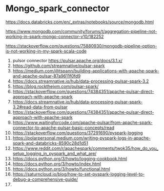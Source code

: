 # Mongo_spark_connector

https://docs.databricks.com/en/_extras/notebooks/source/mongodb.html


https://www.mongodb.com/community/forums/t/aggregation-pipeline-not-working-in-spark-mongo-connector-v10/182252


https://stackoverflow.com/questions/75880930/mongodb-pipeline-option-is-not-working-in-my-spark-scala-code


1) pulsor connector
  https://pulsar.apache.org/docs/3.1.x/
2) https://github.com/streamnative/pulsar-spark
3) https://medium.com/@tspann/building-applications-with-apache-spark-and-apache-pulsar-87a9611f0fd9
4) https://docs.streamnative.io/hub/data-processing-pulsar-spark-3.2
5) https://blog.rockthejvm.com/pulsar-spark/
6) https://stackoverflow.com/questions/74384351/apache-pulsar-direct-approach-with-apache-spark
7) https://docs.streamnative.io/hub/data-processing-pulsar-spark-3.2#read-data-from-pulsar
8) https://stackoverflow.com/questions/74384351/apache-pulsar-direct-approach-with-apache-spark
9) https://www.waitingforcode.com/apache-pulsar/from-apache-spark-connector-to-apache-pulsar-basic-concepts/read
10) https://stackoverflow.com/questions/37291690/pyspark-logging
11) https://polarpersonal.medium.com/writing-pyspark-logs-in-apache-spark-and-databricks-8590c28d1d51
12) https://www.reddit.com/r/apachespark/comments/twok35/how_do_you_setup_logging_in_pyspark_and_what_are/
13) https://docs.python.org/3/howto/logging-cookbook.html
14) https://docs.python.org/3/howto/index.html
15) https://docs.python.org/3/howto/functional.html
16) https://saturncloud.io/blog/how-to-set-pyspark-logging-level-to-debug-a-comprehensive-guide/
17) 
